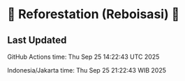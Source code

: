 
# 🌳 Reforestation (Reboisasi) 🌲

## Last Updated

GitHub Actions time: Thu Sep 25 14:22:43 UTC 2025

Indonesia/Jakarta time: Thu Sep 25 21:22:43 WIB 2025
